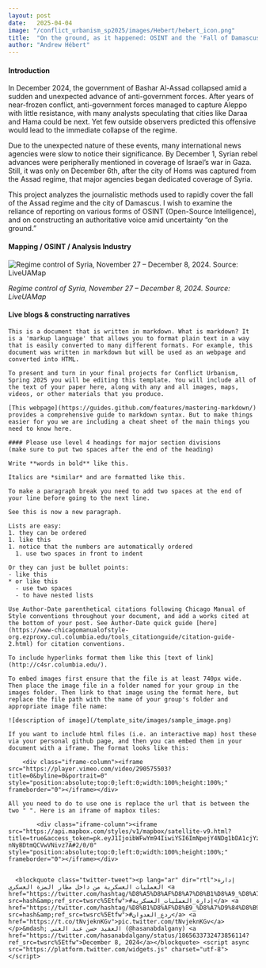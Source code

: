 ```yaml
---
layout: post
date:   2025-04-04
image: "/conflict_urbanism_sp2025/images/Hebert/hebert_icon.png"
title:  "On the ground, as it happened: OSINT and the 'Fall of Damascus' "
author: "Andrew Hébert"
---
```

####  Introduction

In December 2024, the government of Bashar Al-Assad collapsed amid a sudden and unexpected advance of anti-government forces. After years of near-frozen conflict, anti-government forces managed to capture Aleppo with little resistance, with many analysts speculating that cities like Daraa and Hama could be next. Yet few outside observers predicted this offensive would lead to the immediate collapse of the regime. 

Due to the unexpected nature of these events, many international news agencies were slow to notice their significance. By December 1, Syrian rebel advances were peripherally mentioned in coverage of Israel’s war in Gaza. Still, it was only on December 6th, after the city of Homs was captured from the Assad regime, that major agencies began dedicated coverage of Syria. 

This project analyzes the journalistic methods used to rapidly cover the fall of the Assad regime and the city of Damascus. I wish to examine the reliance of reporting on various forms of OSINT (Open-Source Intelligence), and on constructing an authoritative voice amid uncertainty “on the ground.”

#### Mapping / OSINT / Analysis Industry

![Regime control of Syria, November 27 – December 8, 2024. Source: LiveUAMap](/conflict_urbanism_sp2025/images/Hebert/hebert_LiveUAMap.gif)

*Regime control of Syria, November 27 – December 8, 2024. Source: LiveUAMap*

#### Live blogs & constructing narratives


    This is a document that is written in markdown. What is markdown? It is a 'markup language' that allows you to format plain text in a way that is easily converted to many different formats. For example, this document was written in markdown but will be used as an webpage and converted into HTML.  

    To present and turn in your final projects for Conflict Urbanism, Spring 2025 you will be editing this template. You will include all of the text of your paper here, along with any and all images, maps, videos, or other materials that you produce.  

    [This webpage](https://guides.github.com/features/mastering-markdown/) provides a comprehensive guide to markdown syntax. But to make things easier for you we are including a cheat sheet of the main things you need to know here.  

    #### Please use level 4 headings for major section divisions  
    (make sure to put two spaces after the end of the heading)

    Write **words in bold** like this.  

    Italics are *similar* and are formatted like this.  

    To make a paragraph break you need to add two spaces at the end of your line before going to the next line.  

    See this is now a new paragraph.  

    Lists are easy:
    1. they can be ordered
    1. like this
    1. notice that the numbers are automatically ordered
      1. use two spaces in front to indent

    Or they can just be bullet points:
    - like this
    * or like this
      - use two spaces
      - to have nested lists

    Use Author-Date parenthetical citations following Chicago Manual of Style conventions throughout your document, and add a works cited at the bottom of your post. See Author-Date quick guide [here](https://www-chicagomanualofstyle-org.ezproxy.cul.columbia.edu/tools_citationguide/citation-guide-2.html) for citation conventions.  

    To include hyperlinks format them like this [text of link](http://c4sr.columbia.edu/).  

    To embed images first ensure that the file is at least 740px wide. Then place the image file in a folder named for your group in the images folder. Then link to that image using the format here, but replace the file path with the name of your group's folder and appropriate image file name:  

    ![description of image](/template_site/images/sample_image.png)

    If you want to include html files (i.e. an interactive map) host these via your personal github page, and then you can embed them in your document with a iframe. The format looks like this:  

        <div class="iframe-column"><iframe src="https://player.vimeo.com/video/290575503?title=0&byline=0&portrait=0" style="position:absolute;top:0;left:0;width:100%;height:100%;" frameborder="0"></iframe></div>  

    All you need to do to use one is replace the url that is between the two " ". Here is an iframe of mapbox tiles:  

            <div class="iframe-column"><iframe src="https://api.mapbox.com/styles/v1/mapbox/satellite-v9.html?title=true&access_token=pk.eyJ1IjoibWFwYm94IiwiYSI6ImNpejY4NDg1bDA1cjYzM280NHJ5NzlvNDMifQ.d6e-nNyBDtmQCVwVNivz7A#2/0/0" style="position:absolute;top:0;left:0;width:100%;height:100%;" frameborder="0"></iframe></div>


      <blockquote class="twitter-tweet"><p lang="ar" dir="rtl">إدارة العمليات العسكرية من داخل مطار المزة العسكري <a href="https://twitter.com/hashtag/%D8%A5%D8%AF%D8%A7%D8%B1%D8%A9_%D8%A7%D9%84%D8%B9%D9%85%D9%84%D9%8A%D8%A7%D8%AA_%D8%A7%D9%84%D8%B9%D8%B3%D9%83%D8%B1%D9%8A%D8%A9?src=hash&amp;ref_src=twsrc%5Etfw">#إدارة_العمليات_العسكرية</a> <a href="https://twitter.com/hashtag/%D8%B1%D8%AF%D8%B9_%D8%A7%D9%84%D8%B9%D8%AF%D9%88%D8%A7%D9%86?src=hash&amp;ref_src=twsrc%5Etfw">#ردع_العدوان</a> <a href="https://t.co/tNvjeknKGv">pic.twitter.com/tNvjeknKGv</a></p>&mdash; العقيد حسن عبد الغني (@hasanabdalgany) <a href="https://twitter.com/hasanabdalgany/status/1865633732473856114?ref_src=twsrc%5Etfw">December 8, 2024</a></blockquote> <script async src="https://platform.twitter.com/widgets.js" charset="utf-8"></script> 